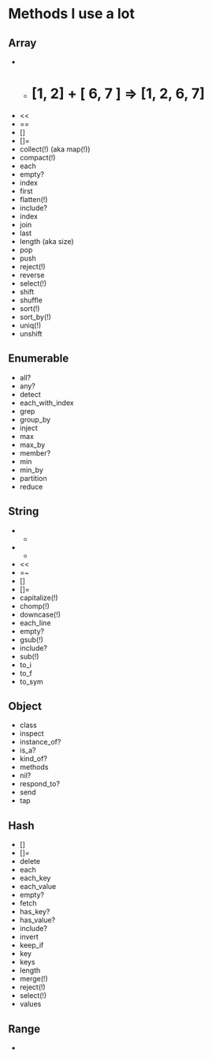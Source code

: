 # Methods I use a lot

## Array

* + # [1, 2] + [ 6, 7 ] => [1, 2, 6, 7]
* <<
* ==
* []
* []=
* collect(!) (aka map(!))
* compact(!)
* each
* empty?
* index
* first
* flatten(!)
* include?
* index
* join
* last
* length (aka size)
* pop
* push
* reject(!)
* reverse
* select(!)
* shift
* shuffle
* sort(!)
* sort_by(!)
* uniq(!)
* unshift

## Enumerable

* all?
* any?
* detect
* each_with_index
* grep
* group_by
* inject
* max
* max_by
* member?
* min
* min_by
* partition
* reduce

## String

* *
* +
* <<
* =~
* []
* []=
* capitalize(!)
* chomp(!)
* downcase(!)
* each_line
* empty?
* gsub(!)
* include?
* sub(!)
* to_i
* to_f
* to_sym

## Object

* class
* inspect
* instance_of?
* is_a?
* kind_of?
* methods
* nil?
* respond_to?
* send
* tap

## Hash

* []
* []=
* delete
* each
* each_key
* each_value
* empty?
* fetch
* has_key?
* has_value?
* include?
* invert
* keep_if
* key
* keys
* length
* merge(!)
* reject(!)
* select(!)
* values

## Range

* 
